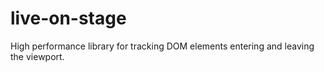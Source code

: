 # live-on-stage
High performance library for tracking DOM elements entering and leaving the viewport.
